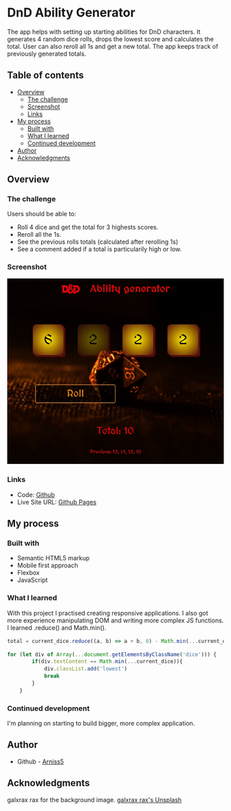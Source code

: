 # DnD Ability Generator

The app helps with setting up starting abilities for DnD characters. It generates 4 random dice rolls, drops the lowest score and calculates the total. User can also reroll all 1s and get a new total. The app keeps track of previously generated totals.

## Table of contents

- [Overview](#overview)
  - [The challenge](#the-challenge)
  - [Screenshot](#screenshot)
  - [Links](#links)
- [My process](#my-process)
  - [Built with](#built-with)
  - [What I learned](#what-i-learned)
  - [Continued development](#continued-development)
- [Author](#author)
- [Acknowledgments](#acknowledgments)


## Overview

### The challenge

Users should be able to:

- Roll 4 dice and get the total for 3 highests scores.
- Reroll all the 1s.
- See the previous rolls totals (calculated after rerolling 1s)
- See a comment added if a total is particularily high or low.


### Screenshot

![](./styles/preview.jpg)


### Links

- Code: [Github](https://github.com/Arniss5/DnD-ability-generator)
- Live Site URL: [Github Pages](https://arniss5.github.io/DnD-ability-generator/)

## My process

### Built with

- Semantic HTML5 markup
- Mobile first approach
- Flexbox
- JavaScript

### What I learned

With this project I practised creating responsive applications. I also got more experience manipulating DOM and writing more complex JS functions. I learned .reduce() and Math.min().


```js
total = current_dice.reduce((a, b) => a + b, 0) - Math.min(...current_dice)
```
```js
for (let div of Array(...document.getElementsByClassName('dice'))) {
        if(div.textContent == Math.min(...current_dice)){
            div.classList.add('lowest')
            break
        } 
    }
```



### Continued development

I'm planning on starting to build bigger, more complex application. 

## Author

- Github - [Arniss5](https://github.com/Arniss5)


## Acknowledgments

galxrax rax for the background image. [galxrax rax's Unsplash](https://unsplash.com/@galxrax)

